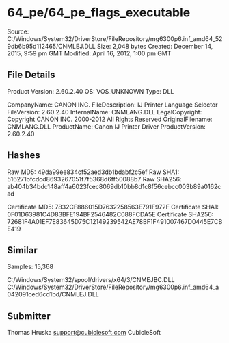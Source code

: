 64_pe/64_pe_flags_executable
============================

Source:  C:/Windows/System32/DriverStore/FileRepository/mg6300p6.inf_amd64_529db6b95d112465/CNMLEJ.DLL
Size:  2,048 bytes
Created:  December 14, 2015, 9:59 pm GMT
Modified:  April 16, 2012, 1:00 pm GMT

File Details
------------

Product Version:  2.60.2.40
OS:  VOS_UNKNOWN
Type:  DLL

CompanyName:  CANON INC.
FileDescription:  IJ Printer Language Selector
FileVersion:  2.60.2.40
InternalName:  CNMLANG.DLL
LegalCopyright:  Copyright CANON INC. 2000-2012 All Rights Reserved
OriginalFilename:  CNMLANG.DLL
ProductName:  Canon IJ Printer Driver
ProductVersion:  2.60.2.40

Hashes
------

Raw MD5:  49da99ee834cf52aed3db1bdabf2c5ef
Raw SHA1:  516271bfcdcd8693267051f7f5368d6ff50088b7
Raw SHA256:  ab404b34bdc148aff4a6023fcec8069db10bb8d1c8f56cebcc003b89a0162cad

Certificate MD5:  7832CF886015D7632258563E791F972F
Certificate SHA1:  0F01D63981C4D83BFE194BF2546482C088FCDA5E
Certificate SHA256:  72681F4A01EF7E83645D75C12149239542AE78BF1F491007467D0445E7CBE419

Similar
-------

Samples:  15,368

C:/Windows/System32/spool/drivers/x64/3/CNMEJBC.DLL
C:/Windows/System32/DriverStore/FileRepository/mg6300p6.inf_amd64_a042091ced6cd1bd/CNMLEJ.DLL

Submitter
---------

Thomas Hruska
support@cubiclesoft.com
CubicleSoft

